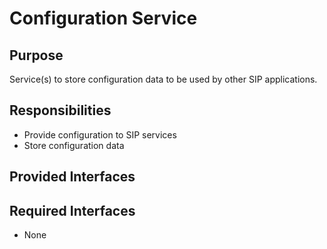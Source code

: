 # Configuration Service

## Purpose

Service(s) to store configuration data to be used by other SIP
applications.

## Responsibilities

- Provide configuration to SIP services
- Store configuration data

## Provided Interfaces

## Required Interfaces

- None
